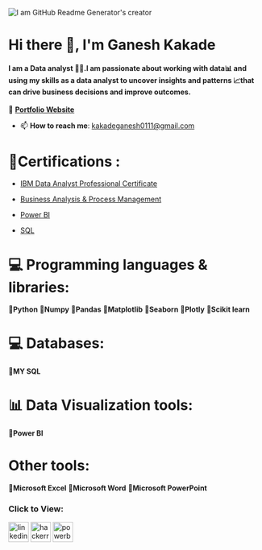 
![I am GitHub Readme Generator's creator](https://media.licdn.com/dms/image/C4E12AQFYAHiNDgRcig/article-cover_image-shrink_600_2000/0/1537754552071?e=2147483647&v=beta&t=dr2-18RWFUtKqkxrvtrZt981UuaKSd9bOPcG5qu3-WQ)


# Hi there 👋, I'm Ganesh Kakade

#### I am a Data analyst 👨‍💻.I am passionate about working with data📊 and using my skills as a data analyst to uncover insights and patterns 📈that can drive business decisions and improve outcomes. 

💼 **[Portfolio Website](http://example.com)**


* 📫 **How to reach me**: kakadeganesh0111@gmail.com 

# 🥇Certifications :
* [IBM Data Analyst Professional Certificate](https://www.coursera.org/account/accomplishments/specialization/G3LM7ADFX3VG)


* [Business Analysis & Process Management](https://www.coursera.org/account/accomplishments/verify/DJBYQW3QN239?utm_source=link&utm_medium=certificate&utm_content=cert_image&utm_campaign=sharing_cta&utm_product=project)


* [Power BI](http://example.com)


* [SQL](http://example.com)




# 💻 Programming languages & libraries:

🔶**Python** 🔶**Numpy** 🔶**Pandas** 🔶**Matplotlib** 🔶**Seaborn** 🔶**Plotly** 🔶**Scikit learn**

# 💻 Databases:
🔶**MY SQL**  

# 📊 Data Visualization tools:
🔶**Power BI**


# Other tools:
🔶**Microsoft Excel** 🔶**Microsoft Word** 🔶**Microsoft PowerPoint**

### Click to View:
[<img src='https://cdn.jsdelivr.net/npm/simple-icons@3.0.1/icons/linkedin.svg' alt='linkedin' height='40'>](https://www.linkedin.com/in/ganesh-kakade/)  [<img src='https://cdn.jsdelivr.net/npm/simple-icons@3.0.1/icons/hackerrank.svg' alt='hackerrank' height='40'>](https://www.hackerrank.com/kakadeganesh98)  [<img src='https://cdn.jsdelivr.net/npm/simple-icons@3.0.1/icons/powerbi.svg' alt='powerbi' height='40'>](https://www.novypro.com/profile_projects/ganeshkakade)  

